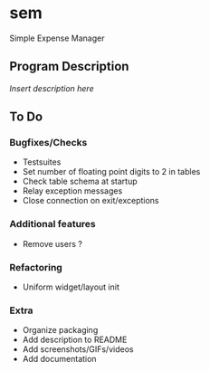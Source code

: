 # sem
Simple Expense Manager



## Program Description

*Insert description here*



## To Do

### Bugfixes/Checks
+ Testsuites
+ Set number of floating point digits to 2 in tables
+ Check table schema at startup
+ Relay exception messages
+ Close connection on exit/exceptions

### Additional features
+ Remove users ?

### Refactoring
+ Uniform widget/layout init

### Extra
+ Organize packaging
+ Add description to README
+ Add screenshots/GIFs/videos
+ Add documentation
